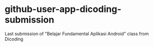 # github-user-app-dicoding-submission
Last submission of "Belajar Fundamental Aplikasi Android" class from Dicoding
